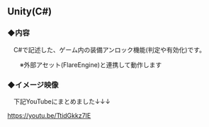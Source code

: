 ## Unity(C#)

### ◆内容

　C#で記述した、ゲーム内の装備アンロック機能(判定や有効化)です。

　　※外部アセット(FlareEngine)と連携して動作します

### ◆イメージ映像
　下記YouTubeにまとめました↓↓↓

https://youtu.be/TtidGkkz7IE
